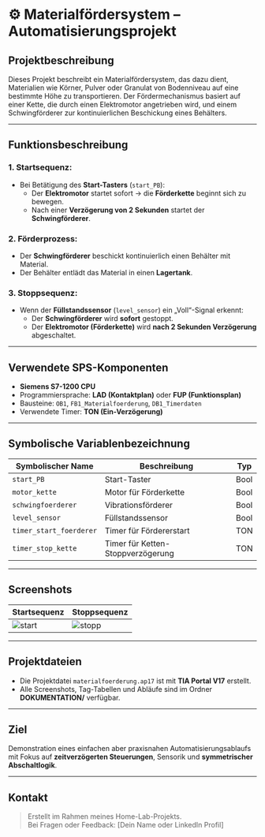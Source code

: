 # ⚙️ Materialfördersystem – Automatisierungsprojekt

## Projektbeschreibung

Dieses Projekt beschreibt ein Materialfördersystem, das dazu dient, Materialien wie Körner, Pulver oder Granulat von Bodenniveau auf eine bestimmte Höhe zu transportieren. Der Fördermechanismus basiert auf einer Kette, die durch einen Elektromotor angetrieben wird, und einem Schwingförderer zur kontinuierlichen Beschickung eines Behälters.

---

## Funktionsbeschreibung

### 1. Startsequenz:
- Bei Betätigung des **Start-Tasters** (`start_PB`):
  - Der **Elektromotor** startet sofort → die **Förderkette** beginnt sich zu bewegen.
  - Nach einer **Verzögerung von 2 Sekunden** startet der **Schwingförderer**.

### 2. Förderprozess:
- Der **Schwingförderer** beschickt kontinuierlich einen Behälter mit Material.
- Der Behälter entlädt das Material in einen **Lagertank**.

### 3. Stoppsequenz:
- Wenn der **Füllstandssensor** (`level_sensor`) ein „Voll“-Signal erkennt:
  - Der **Schwingförderer** wird **sofort** gestoppt.
  - Der **Elektromotor (Förderkette)** wird **nach 2 Sekunden Verzögerung** abgeschaltet.

---

## Verwendete SPS-Komponenten

- **Siemens S7-1200 CPU**
- Programmiersprache: **LAD (Kontaktplan)** oder **FUP (Funktionsplan)**
- Bausteine: `OB1`, `FB1_Materialfoerderung`, `DB1_Timerdaten`
- Verwendete Timer: **TON (Ein-Verzögerung)**

---

## Symbolische Variablenbezeichnung

| Symbolischer Name      | Beschreibung                     | Typ     |
|------------------------|----------------------------------|---------|
| `start_PB`             | Start-Taster                     | Bool    |
| `motor_kette`          | Motor für Förderkette            | Bool    |
| `schwingfoerderer`     | Vibrationsförderer               | Bool    |
| `level_sensor`         | Füllstandssensor                 | Bool    |
| `timer_start_foerderer`| Timer für Fördererstart          | TON     |
| `timer_stop_kette`     | Timer für Ketten-Stoppverzögerung| TON     |

---

## Screenshots

| Startsequenz            | Stoppsequenz            |
|-------------------------|-------------------------|
| ![start](BILDER/startsequenz.png) | ![stopp](BILDER/stoppsequenz.png) |

---

## Projektdateien

- Die Projektdatei `materialfoerderung.ap17` ist mit **TIA Portal V17** erstellt.
- Alle Screenshots, Tag-Tabellen und Abläufe sind im Ordner **DOKUMENTATION/** verfügbar.

---

## Ziel

Demonstration eines einfachen aber praxisnahen Automatisierungsablaufs mit Fokus auf **zeitverzögerten Steuerungen**, Sensorik und **symmetrischer Abschaltlogik**.

---

## Kontakt

> Erstellt im Rahmen meines Home-Lab-Projekts.  
> Bei Fragen oder Feedback: [Dein Name oder LinkedIn Profil]


